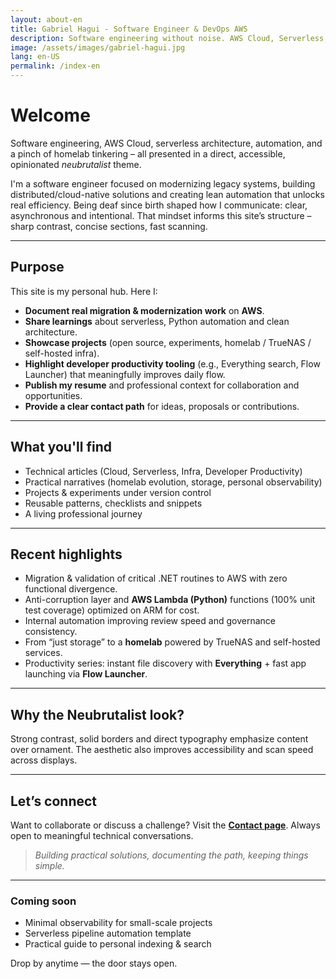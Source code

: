 ```yaml
---
layout: about-en
title: Gabriel Hagui - Software Engineer & DevOps AWS
description: Software engineering without noise. AWS Cloud, Serverless, automation and clean architecture with neubrutalist design.
image: /assets/images/gabriel-hagui.jpg
lang: en-US
permalink: /index-en
---
```


# Welcome

Software engineering, AWS Cloud, serverless architecture, automation, and a pinch of homelab tinkering – all presented in a direct, accessible, opinionated *neubrutalist* theme.

I'm a software engineer focused on modernizing legacy systems, building distributed/cloud-native solutions and creating lean automation that unlocks real efficiency. Being deaf since birth shaped how I communicate: clear, asynchronous and intentional. That mindset informs this site’s structure – sharp contrast, concise sections, fast scanning.

---
## Purpose
This site is my personal hub. Here I:

- **Document real migration & modernization work** on **AWS**.
- **Share learnings** about serverless, Python automation and clean architecture.
- **Showcase projects** (open source, experiments, homelab / TrueNAS / self-hosted infra).
- **Highlight developer productivity tooling** (e.g., Everything search, Flow Launcher) that meaningfully improves daily flow.
- **Publish my resume** and professional context for collaboration and opportunities.
- **Provide a clear contact path** for ideas, proposals or contributions.

---
## What you'll find
- Technical articles (Cloud, Serverless, Infra, Developer Productivity)
- Practical narratives (homelab evolution, storage, personal observability)
- Projects & experiments under version control
- Reusable patterns, checklists and snippets
- A living professional journey

---
## Recent highlights
- Migration & validation of critical .NET routines to AWS with zero functional divergence.
- Anti-corruption layer and **AWS Lambda (Python)** functions (100% unit test coverage) optimized on ARM for cost.
- Internal automation improving review speed and governance consistency.
- From “just storage” to a **homelab** powered by TrueNAS and self-hosted services.
- Productivity series: instant file discovery with **Everything** + fast app launching via **Flow Launcher**.

---
## Why the Neubrutalist look?
Strong contrast, solid borders and direct typography emphasize content over ornament. The aesthetic also improves accessibility and scan speed across displays.

---
## Let’s connect
Want to collaborate or discuss a challenge? Visit the **[Contact page](/contact-en)**. Always open to meaningful technical conversations.

> *Building practical solutions, documenting the path, keeping things simple.*

---
### Coming soon
- Minimal observability for small-scale projects
- Serverless pipeline automation template
- Practical guide to personal indexing & search

Drop by anytime — the door stays open.
